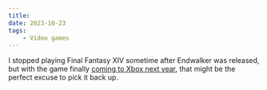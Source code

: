 ```yaml
---
title:
date: 2023-10-23
tags:
    - Video games
---
```


I stopped playing Final Fantasy XIV sometime after Endwalker was released, but with the game finally [coming to Xbox next year](https://www.videogameschronicle.com/news/final-fantasy-14s-xbox-open-beta-release-window-has-been-announced/), that might be the perfect excuse to pick it back up.